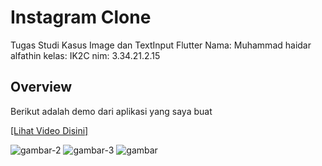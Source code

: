 # Instagram Clone

Tugas Studi Kasus Image dan TextInput Flutter
Nama: Muhammad haidar alfathin
kelas: IK2C
nim: 3.34.21.2.15

## Overview

Berikut adalah demo dari aplikasi yang saya buat

[[Lihat Video Disini]](
https://github.com/haidarfathin/Flutter_tugasInstagramClone/issues/1#issue-1426004786)

![gambar-2](https://user-images.githubusercontent.com/24749494/198357700-ea01f39f-73f3-46ba-9143-ff6bff57fb63.png)
![gambar-3](https://user-images.githubusercontent.com/24749494/198357707-82e61405-ee67-4462-b4f4-0fabcb47dfdb.png)
![gambar](https://user-images.githubusercontent.com/24749494/198357711-4df0e2d1-0928-476a-ad17-90f9ed6c227f.png)

